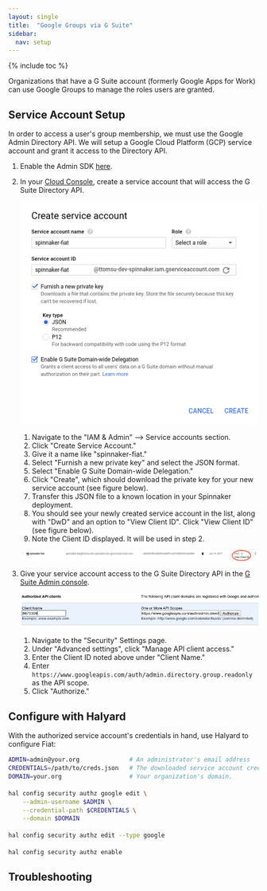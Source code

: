 ```yaml
---
layout: single
title:  "Google Groups via G Suite"
sidebar:
  nav: setup
---
```


{% include toc %}

Organizations that have a G Suite account (formerly Google Apps for Work) can use Google Groups 
to manage the roles users are granted. 


## Service Account Setup

In order to access a user's group membership, we must use the Google Admin Directory API. We will
setup a Google Cloud Platform (GCP) service account and grant it access to the Directory API. 

1. Enable the Admin SDK [here](https://console.cloud.google.com/apis/api/admin/overview).

1. In your [Cloud Console](https://console.cloud.google.com), create a service account that will access the G Suite Directory API.
    
    ![creating a service account for Fiat in GCP console](fiat-service-account.png)
    
    1. Navigate to the "IAM & Admin" --> Service accounts section.
    1. Click "Create Service Account."
    1. Give it a name like "spinnaker-fiat."
    1. Select "Furnish a new private key" and select the JSON format.
    1. Select "Enable G Suite Domain-wide Delegation."
    1. Click "Create", which should download the private key for your new service account (see 
    figure below).
    1. Transfer this JSON file to a known location in your Spinnaker deployment.
    1. You should see your newly created service account in the list, along with "DwD" and an 
    option to "View Client ID". Click "View Client ID" (see figure below).
    1. Note the Client ID displayed. It will be used in step 2.
    
    ![View the client ID](fiat-cliend-id.png)
   
1. Give your service account access to the G Suite Directory API in the 
[G Suite Admin console](https://admin.google.com).

    ![authorize the service account to access the Directory API](fiat-authorize-client.png)

    1. Navigate to the "Security" Settings page.
    1. Under "Advanced settings", click "Manage API client access."
    1. Enter the Client ID noted above under "Client Name."
    1. Enter `https://www.googleapis.com/auth/admin.directory.group.readonly` as the API scope.
    1. Click "Authorize."



## Configure with Halyard

With the authorized service account's credentials in hand, use Halyard to configure Fiat:

```bash
ADMIN=admin@your.org              # An administrator's email address
CREDENTIALS=/path/to/creds.json   # The downloaded service account credentials
DOMAIN=your.org                   # Your organization's domain.

hal config security authz google edit \
    --admin-username $ADMIN \
    --credential-path $CREDENTIALS \
    --domain $DOMAIN
    
hal config security authz edit --type google

hal config security authz enable
```


## Troubleshooting

